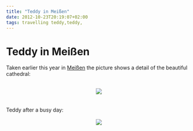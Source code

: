 ```yaml
---
title: "Teddy in Meißen"
date: 2012-10-23T20:19:07+02:00
tags: travelling teddy,teddy,
---
```


# Teddy in Meißen


Taken earlier this year in <a href="http://de.wikipedia.org/wiki/Mei%C3%9Fen">Meißen</a> the picture shows a detail of 
the beautiful cathedral:<br><br><center><img 
src="http://isabel-drost.de/Bilder/wordpress/meissen_sep_2012.jpg"></center><br><br>Teddy after a busy 
day:<br><br><center><img src="http://isabel-drost.de/Bilder/wordpress/meissen_teddy_sep_2012.jpg"></center>
